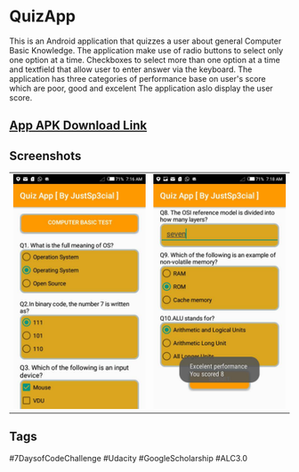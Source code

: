 # QuizApp
This is an Android application that quizzes a user about general Computer Basic Knowledge.
The application make use of radio buttons to select only one option at a time. 
Checkboxes to select more than one option at a time and textfield that allow user to enter answer via the keyboard.
The application has three categories of performance base on user's score which are poor, good and excelent
The application aslo display the user score.

## [App APK Download Link](https://drive.google.com/open?id=1EAownL6Rkt_E_Ws0CmycgiBY6IHCzkMU)

## Screenshots
<table>
    <tr>
        <td>
            <img alt="open opps 1" src="app/src/main/res/drawable/screen_short_suiz_app.jpeg">
        </td>
        <td>
            <img alt="open opps 2" src="app/src/main/res/drawable/screen_short_suiz_app1.jpeg">
        </td>
    </tr>
</table>

## Tags
#7DaysofCodeChallenge #Udacity #GoogleScholarship #ALC3.0
